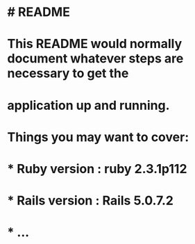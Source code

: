 # # README

# This README would normally document whatever steps are necessary to get the
# application up and running.

# Things you may want to cover:

# * Ruby version : ruby 2.3.1p112
# * Rails version : Rails 5.0.7.2
# * ...



